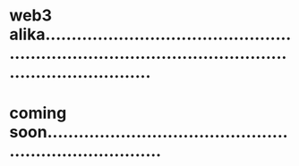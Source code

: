 # web3 alika...............................................................................................................................
# coming soon...........................................................................
